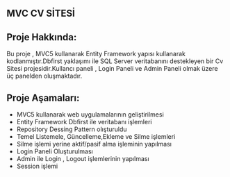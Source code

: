 MVC CV SİTESİ
-------------------
Proje Hakkında:
------------------
Bu proje , MVC5 kullanarak Entity Framework yapısı kullanarak kodlanmıştır.Dbfirst yaklaşımı ile SQL Server veritabanını destekleyen bir Cv Sitesi projesidir.Kullancı paneli , Login Paneli ve Admin Paneli olmak üzere üç panelden oluşmaktadır.

Proje Aşamaları:
-----------------
- MVC5 kullanarak web uygulamalarının geliştirilmesi
- Entity Framework Dbfirst ile veritabanı işlemleri
- Repository Dessing Pattern olışturuldu
- Temel Listemele, Güncelleme,Ekleme ve Silme işlemleri
- Silme işlemi yerine aktif/pasif alma işleminin yapılması
- Login Paneli Oluşturulması
- Admin ile Login , Logout işlemlerinin yapılması
- Session işlemi
